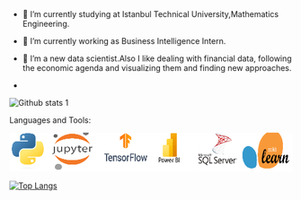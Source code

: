 
&nbsp;

- 🔭 I’m currently studying at Istanbul Technical University,Mathematics Engineering.
- 🌱 I’m currently working as Business Intelligence Intern.
- 👯 I’m a new data scientist.Also I like dealing with financial data, following the economic agenda and visualizing them
and finding new approaches.

- 
![Github stats 1](https://github-readme-stats.vercel.app/api?username=kaboya19&show_icons=true&theme=gradient)

Languages and Tools:

<img src="logo.png" width="auto">



[![Top Langs](https://github-readme-stats.vercel.app/api/top-langs/?username=kaboya19)](https://github.com/anuraghazra/github-readme-stats)

